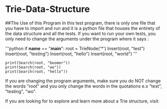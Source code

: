 # Trie-Data-Structure
##The Use of this Program
In this test program, there is only one file that you have to import and run and it is a python file that houses the entirety of the data structure and all the tests. If you want to run your own tests, you only need to change the arguments under the program where it says :
  
  '''python
  if __name__ == "__main__":
    root = TrieNode('*')
    Insert(root, "test")
    Insert(root, "testing")
    Insert(root, "hello")
    Insert(root, "world")
'''

    print(Search(root, "boomer"))
    print(Search(root, "wo"))
    print(Search(root, "hello"))
    
 
If you are changing the program arguments, make sure you do NOT change the words "root" and you only change the words in the quotations e.x "test", "testing", "wo".

If you are looking for to explore and learn more about a Trie structure, visit:
